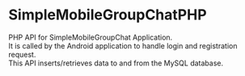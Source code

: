 # SimpleMobileGroupChatPHP
PHP API for SimpleMobileGroupChat Application. <br>
It is called by the Android application to handle login and registration request. <br>
This API inserts/retrieves data to and from the MySQL database. <br>
